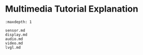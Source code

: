 # Multimedia Tutorial Explanation

```{toctree}
:maxdepth: 1

sensor.md
display.md
audio.md
video.md
lvgl.md
```
